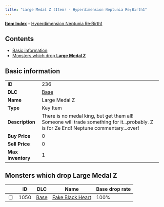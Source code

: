 ```yaml
---
title: "Large Medal Z (Item) - Hyperdimension Neptunia Re;Birth1"
---
```


[**Item Index**](/neptunia/rb1/item/index.html) - [Hyperdimension Neptunia Re;Birth1](/neptunia/rb1)

## Contents

- [Basic information](#basic-information)
- [Monsters which drop **Large Medal Z**](#monsters-which-drop-large-medal-z)

## Basic information

|   |   |
| -- | -- |
| **ID** | 236 |
| **DLC** | [Base](/neptunia/rb1/dlc/1-base.html) |
| **Name** | Large Medal Z |
| **Type** | Key Item |
| **Description** | There is no medal king, but get them all! Someone will trade something for it...probably. Z is for Ze End! Neptune commentary...over! |
| **Buy Price** | 0 |
| **Sell Price** | 0 |
| **Max inventory** | 1 |

## Monsters which drop **Large Medal Z**

|    | ID | DLC | Name | Base drop rate |
| -- | -- | --- | ---- | -------------- |
| <input type="checkbox" id="rb1-monster-1-1050" class="trackbox" /> | 1050 | [Base](/neptunia/rb1/dlc/1-base.html) | [Fake Black Heart](/neptunia/rb1/monster/1-1050-fake-black-heart.html) | 100% |